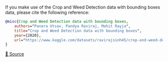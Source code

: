 If you make use of the Crop and Weed Detection data with bounding boxes data, please cite the following reference:

``` bibtex 
@misc{Crop and Weed Detection data with bounding boxes,
	authors="Panara Utsav, Pandya Raviraj, Mohit Rayja",
	title="Crop and Weed Detection data with bounding boxes",
	year={2020},
	url="https://www.kaggle.com/datasets/ravirajsinh45/crop-and-weed-detection-data-with-bounding-boxes"
}
```

[🔗 Source](https://www.kaggle.com/datasets/ravirajsinh45/crop-and-weed-detection-data-with-bounding-boxes)